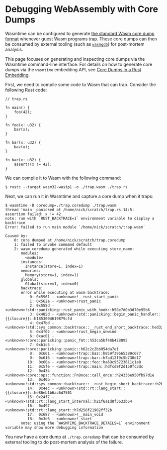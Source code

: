 # Debugging WebAssembly with Core Dumps

Wasmtime can be configured to generate [the standard Wasm core dump
format][spec] whenever guest Wasm programs trap. These core dumps can then be
consumed by external tooling (such as [`wasmgdb`][wasmgdb]) for post-mortem analysis.

This page focuses on generating and inspecting core dumps via the Wasmtime
command-line interface. For details on how to generate core dumps via the
`wasmtime` embedding API, see [Core Dumps in a Rust
Embedding](./examples-rust-core-dumps.md).

First, we need to compile some code to Wasm that can trap. Consider the
following Rust code:

```rust,no_run
// trap.rs

fn main() {
    foo(42);
}

fn foo(x: u32) {
    bar(x);
}

fn bar(x: u32) {
    baz(x);
}

fn baz(x: u32) {
    assert!(x != 42);
}
```

We can compile it to Wasm with the following command:

```shell-session
$ rustc --target wasm32-wasip1 -o ./trap.wasm ./trap.rs
```

Next, we can run it in Wasmtime and capture a core dump when it traps:

```shell-session
$ wasmtime -D coredump=./trap.coredump ./trap.wasm
thread 'main' panicked at /home/nick/scratch/trap.rs:14:5:
assertion failed: x != 42
note: run with `RUST_BACKTRACE=1` environment variable to display a backtrace
Error: failed to run main module `/home/nick/scratch/trap.wasm`

Caused by:
    0: core dumped at /home/nick/scratch/trap.coredump
    1: failed to invoke command default
    2: wasm coredump generated while executing store_name:
       modules:
         <module>
       instances:
         Instance(store=1, index=1)
       memories:
         Memory(store=1, index=1)
       globals:
         Global(store=1, index=0)
       backtrace:
       error while executing at wasm backtrace:
           0: 0x5961 - <unknown>!__rust_start_panic
           1: 0x562a - <unknown>!rust_panic
           2: 0x555d - <unknown>!std::panicking::rust_panic_with_hook::h58e7d0b3d70e95b6
           3: 0x485d - <unknown>!std::panicking::begin_panic_handler::{{closure}}::h1853004619879cfd
           4: 0x47bd - <unknown>!std::sys_common::backtrace::__rust_end_short_backtrace::hed32bc5557405634
           5: 0x4f02 - <unknown>!rust_begin_unwind
           6: 0xac01 - <unknown>!core::panicking::panic_fmt::h53ca5bf48b428895
           7: 0xb1c5 - <unknown>!core::panicking::panic::h62c2c2bb054da7e1
           8:  0x661 - <unknown>!trap::baz::h859f39b65389c077
           9:  0x616 - <unknown>!trap::bar::h7ad12f9c5b730d17
          10:  0x60a - <unknown>!trap::foo::ha69c95723611c1a0
          11:  0x5fe - <unknown>!trap::main::hdfcd9f2d150fc3dc
          12:  0x434 - <unknown>!core::ops::function::FnOnce::call_once::h24336e950fb97d1e
          13:  0x40b - <unknown>!std::sys_common::backtrace::__rust_begin_short_backtrace::h2b37384d2b1a57ff
          14:  0x4ec - <unknown>!std::rt::lang_start::{{closure}}::he86eb1b6ac6d7501
          15: 0x24f7 - <unknown>!std::rt::lang_start_internal::h21f6a1d8f3633b54
          16:  0x497 - <unknown>!std::rt::lang_start::h7d256f21902ff32b
          17:  0x687 - <unknown>!__main_void
          18:  0x3e6 - <unknown>!_start
       note: using the `WASMTIME_BACKTRACE_DETAILS=1` environment variable may show more debugging information
```

You now have a core dump at `./trap.coredump` that can be consumed by external
tooling to do post-mortem analysis of the failure.

[spec]: https://github.com/WebAssembly/tool-conventions/blob/main/Coredump.md
[wasmgdb]: https://github.com/xtuc/wasm-coredump/blob/main/bin/wasmgdb/README.md
